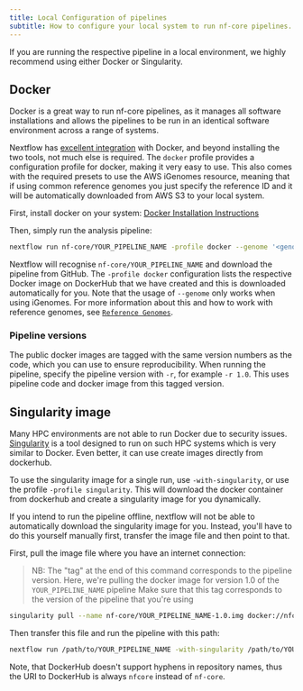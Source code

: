 ```yaml
---
title: Local Configuration of pipelines
subtitle: How to configure your local system to run nf-core pipelines.
---
```


If you are running the respective pipeline in a local environment, we highly recommend using either Docker or Singularity.

## Docker
Docker is a great way to run nf-core pipelines, as it manages all software installations and allows the pipelines to be run in an identical software environment across a range of systems.

Nextflow has [excellent integration](https://www.nextflow.io/docs/latest/docker.html) with Docker, and beyond installing the two tools, not much else is required. The `docker` profile provides a configuration profile for docker, making it very easy to use. This also comes with the required presets to use the AWS iGenomes resource, meaning that if using common reference genomes you just specify the reference ID and it will be automatically downloaded from AWS S3 to your local system.

First, install docker on your system: [Docker Installation Instructions](https://docs.docker.com/engine/installation/)

Then, simply run the analysis pipeline:

```bash
nextflow run nf-core/YOUR_PIPELINE_NAME -profile docker --genome '<genome ID>'
```

Nextflow will recognise `nf-core/YOUR_PIPELINE_NAME` and download the pipeline from GitHub. The `-profile docker` configuration lists the respective Docker image on DockerHub that we have created and this is downloaded automatically for you. Note that the usage of `--genome` only works when using iGenomes. For more information about this and how to work with reference genomes, see [`Reference Genomes`](reference_genomes.md).

### Pipeline versions
The public docker images are tagged with the same version numbers as the code, which you can use to ensure reproducibility. When running the pipeline, specify the pipeline version with `-r`, for example `-r 1.0`. This uses pipeline code and docker image from this tagged version.

## Singularity image
Many HPC environments are not able to run Docker due to security issues. [Singularity](http://singularity.lbl.gov/) is a tool designed to run on such HPC systems which is very similar to Docker. Even better, it can use create images directly from dockerhub.

To use the singularity image for a single run, use `-with-singularity`, or use the profile `-profile singularity`. This will download the docker container from dockerhub and create a singularity image for you dynamically.

If you intend to run the pipeline offline, nextflow will not be able to automatically download the singularity image for you. Instead, you'll have to do this yourself manually first, transfer the image file and then point to that.

First, pull the image file where you have an internet connection:

> NB: The "tag" at the end of this command corresponds to the pipeline version.
> Here, we're pulling the docker image for version 1.0 of the `YOUR_PIPELINE_NAME` pipeline
> Make sure that this tag corresponds to the version of the pipeline that you're using

```bash
singularity pull --name nf-core/YOUR_PIPELINE_NAME-1.0.img docker://nfcore/YOUR_PIPELINE_NAME:1.0
```

Then transfer this file and run the pipeline with this path:

```bash
nextflow run /path/to/YOUR_PIPELINE_NAME -with-singularity /path/to/YOUR_PIPELINE_NAME-1.0.img
```

Note, that DockerHub doesn't support hyphens in repository names, thus the URI to DockerHub is always `nfcore` instead of `nf-core`.
